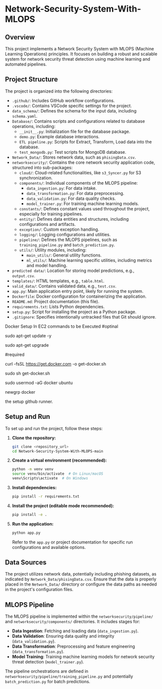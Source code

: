 # Network-Security-System-With-MLOPS

## Overview

This project implements a Network Security System with MLOPS (Machine Learning Operations) principles. It focuses on building a robust and scalable system for network security threat detection using machine learning and automated pipelines.

## Project Structure

The project is organized into the following directories:

- `.github/`: Includes GitHub workflow configurations.
- `.vscode/`: Contains VSCode specific settings for the project.
- `data_schema/`: Defines the schema for the input data, including `schema.yaml`.
- `Database/`: Contains scripts and configurations related to database operations, including:
    - `__init__.py`: Initialization file for the database package.
    - `demo.py`: Example database interactions.
    - `ETL pipeline.py`: Scripts for Extract, Transform, Load data into the database.
    - `test_mongodb.py`: Test scripts for MongoDB database.
- `Network_Data/`: Stores network data, such as `phisingData.csv`.
- `networksecurity/`: Contains the core network security application code, structured into sub-packages:
    - `cloud/`: Cloud-related functionalities, like `s3_Syncer.py` for S3 synchronization.
    - `components/`: Individual components of the MLOPS pipeline:
        - `data_ingestion.py`: For data intake.
        - `data_transformation.py`: For data preprocessing.
        - `data_validation.py`: For data quality checks.
        - `model_trainer.py`: For training machine learning models.
    - `constants/`: Defines constant values used throughout the project, especially for training pipelines.
    - `entity/`: Defines data entities and structures, including configurations and artifacts.
    - `exception/`: Custom exception handling.
    - `logging/`: Logging configurations and utilities.
    - `pipeline/`: Defines the MLOPS pipelines, such as `training_pipeline.py` and `batch_prediction.py`.
    - `utils/`: Utility modules, including:
        - `main_utils/`: General utility functions.
        - `ml_utils/`: Machine learning specific utilities, including metrics and model handling.
- `predicted data/`: Location for storing model predictions, e.g., `output.csv`.
- `templates/`: HTML templates, e.g., `table.html`.
- `valid_data/`: Contains validated data, e.g., `test.csv`.
- `app.py`: Main application entry point, likely for running the system.
- `Dockerfile`: Docker configuration for containerizing the application.
- `README.md`: Project documentation (this file).
- `requirements.txt`: Lists Python dependencies.
- `setup.py`: Script for installing the project as a Python package.
- `.gitignore`: Specifies intentionally untracked files that Git should ignore.

Docker Setup In EC2 commands to be Executed
#optinal

sudo apt-get update -y

sudo apt-get upgrade

#required

curl -fsSL https://get.docker.com -o get-docker.sh

sudo sh get-docker.sh

sudo usermod -aG docker ubuntu

newgrp docker

the setup github runner.

## Setup and Run

To set up and run the project, follow these steps:

1. **Clone the repository:**
   ```bash
   git clone <repository_url>
   cd Network-Security-System-With-MLOPS-main
   ```

2. **Create a virtual environment (recommended):**
   ```bash
   python -m venv venv
   source venv/bin/activate  # On Linux/macOS
   venv\Scripts\activate  # On Windows
   ```

3. **Install dependencies:**
   ```bash
   pip install -r requirements.txt
   ```

4. **Install the project (editable mode recommended):**
   ```bash
   pip install -e .
   ```

5. **Run the application:**
   ```bash
   python app.py
   ```

   Refer to the `app.py` or project documentation for specific run configurations and available options.

## Data Sources

The project utilizes network data, potentially including phishing datasets, as indicated by `Network_Data/phisingData.csv`. Ensure that the data is properly placed in the `Network_Data/` directory or configure the data paths as needed in the project's configuration files.

## MLOPS Pipeline

The MLOPS pipeline is implemented within the `networksecurity/pipeline/` and `networksecurity/components/` directories. It includes stages for:

- **Data Ingestion**: Fetching and loading data (`data_ingestion.py`).
- **Data Validation**: Ensuring data quality and integrity (`data_validation.py`).
- **Data Transformation**: Preprocessing and feature engineering (`data_transformation.py`).
- **Model Training**: Training machine learning models for network security threat detection (`model_trainer.py`).

The pipeline orchestrations are defined in `networksecurity/pipeline/training_pipeline.py` and potentially `batch_prediction.py` for batch predictions.


